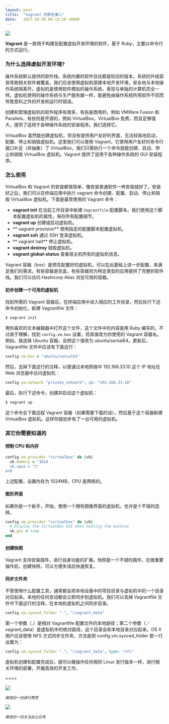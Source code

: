 ```yaml
---
layout: post
title:  "Vagrant 的那些事儿"
date:   2017-10-30 06:12:10 +0800
---
```

![](https://bgtj-me.b0.upaiyun.com/image/vagrant.jpg)

**Vagrant** 是一款用于构建及配置虚拟开发环境的软件，基于 Ruby，主要以命令行的方式运行。

### 为什么选择虚拟开发环境?

操作系统默认提供的软件栈，系统内置的软件往往都是较旧的版本，系统的升级容易导致相关软件被覆盖，我们应该使用虚拟机搭建本地开发环境，安全地与本地操作系统隔离开。虚拟机是使用软件模拟的操作系统，表现与单独的计算机完全一样。虚拟机使用的操作系统与生产服务器一样，能避免由操作系统所用软件不同而导致意料之外的开发和运行时错误。

创建和管理虚拟机的软件程序有很多，有些是商用的，例如 VMWare Fusion 和 Parallels，有些则是开源的，例如 VirtualBox。VirtualBox 免费，而且足够强大，提供了适用于各种操作系统的安装程序。我们选择它。

VirtualBox 虽然能创建虚拟机，但没有提供用户友好的界面，无法轻易地启动，配置、停止和销毁虚拟机。这里我们可以使用 Vagrant，它使用用户友好的命令行接口补足（并抽象）了 VirtualBox，我们只需执行一个命令就能创建、启动、停止和销毁 VirtualBox 虚拟机。Vagrant 提供了适用于各种操作系统的 GUI 安装程序。

### 怎么使用

VirtualBox 和 Vagrant 的安装都很简单，像安装普通软件一样安装就好了。安装好之后，我们可以在终端应用中执行 vagrant 命令创建、配置、启动、停止和销毁 VirtualBox 虚拟机。下面是最常使用的 Vagrant 命令：

* **vagrant init** 在当前工作目录中新建 `Vagrantfile` 配置脚本。我们使用这个脚本配置虚拟机的属性，保存所有配置细节。
* **vagrant up** 创建或启动虚拟机。
* ** vagrant provision** 使用指定的配置脚本配置虚拟机。
* **vagrant ssh** 通过 SSH 登录虚拟机。
* ** vagrant halt** 停止虚拟机。
* **vagrant destroy** 销毁虚拟机。
* **vagrant global-status** 查看宿主机所有的虚拟机信息。

Vagrant 容器（box）是预先配置好的虚拟机，可以在此基础上进一步配置，来满足我们的需求。有些容器是空盒，有些容器则为特定类型的应用提供了完整的软件栈。我们可以访问 Hashicorp Atlas 浏览可用的容器。

#### 初步创建一个可用的虚拟机

找到所需的 Vagrant 容器后，在终端应用中进入相应的工作目录，然后执行下述命令初始化，新建 Vagrantfile 文件：

```bash
$ vagrant init
```

用你喜欢的文本编辑器中打开这个文件，这个文件中的内容是用 Ruby 编写的，不过易于理解，找到 `config.vm.box` 设置，将其值改为你使用的 Vagrant 容器名。例如，我选择 Ubuntu 容器，会把这个值改为 ubuntu/xenial64。更新后，Vagrantfile 文件中应该有下面这行：

```ruby
config.vm.box = "ubuntu/xenial64"
```

然后，去掉下面这行的注释，以便通过本地网络中 192.168.33.10 这个 IP 地址在 Web 浏览器中访问虚拟机：

```ruby
config.vm.network "private_network", ip: "192.168.33.10"
```

最后，执行下述命令，创建并启动这个虚拟机：

```bash
$ vagrant up
```

这个命令会下载远程 Vagrant 容器（如果需要下载的话），然后基于这个容器新建 VirtualBox 虚拟机。这样你就初步有了一台可用的虚拟机。

### 其它你需要知道的

#### 控制 CPU 和内存

```ruby
config.vm.provider "virtualbox" do |vb| 
  vb.memory = "1024
  vb.cpus = "2"
end
```

上述配置，设置内存为 1024MB，CPU 是两核的。

#### 图形界面

如果你是一个新手，开始，使用一个拥有图像界面的虚拟机，也许是个不错的选择。

```ruby
config.vm.provider "virtualbox" do |vb| 
  # Display the VirtualBox GUI when booting the machine 
  vb.gui = true  
end
```

#### 创建快照

Vagrant 支持安装插件，进行自身功能的扩展。快照是一个不错的插件，在做重要操作前，创建快照，可以方便失误后快速恢复。

#### 同步文件夹

不管使用什么配置工具，通常都会把本地设备中的项目目录与虚拟机中的一个目录对应起来。本地的任何变动都会立即同步到虚拟机。我们可以去掉 Vagrantfile 文件中下面这行的注释，在本地和虚拟机之间同步目录。

```ruby
config.vm.synced_folder ".", "/vagrant_data"
```

第一个参数（.）是相对 Vagrantfile 配置文件的本地路径；第二个参数（／vagrant_data）是虚拟机中的绝对路径，这个目录会和本地目录对应起来。OS X 用户应该使用 NFS 方式同步文件夹，方法是把 config.vm.synced_folder 那一行设置为：

```ruby
config.vm.synced_folder ".", "/vagrant_data", type: "nfs"
```

虚拟机创建和配置完成后，就可以像操作任何相同 Linux 发行版本一样，进行相关环境的部署，开展高效的开发工作。

====

![](http://pic.zinaer.com/201710/zanshang.jpg)

<small>*微信扫一扫进行赞赏*</small>

![](http://pic.zinaer.com/201710/zinaer_wx.jpg)

<small>*微信扫一扫关注此公众号*</small>